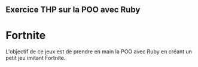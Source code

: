 ## Exercice THP sur la POO avec Ruby

# Fortnite

L'objectif de ce jeux est de prendre en main la POO avec Ruby en créant un petit jeu imitant Fortnite.